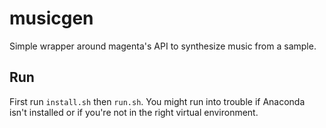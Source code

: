# musicgen

Simple wrapper around magenta's API to synthesize music from a sample.

## Run

First run `install.sh` then `run.sh`. You might run into trouble if Anaconda isn't installed or if you're not in the right virtual environment.
